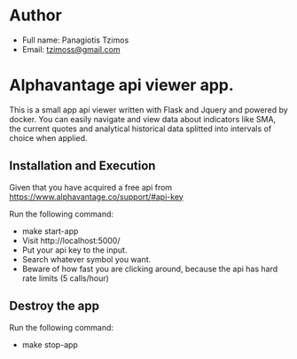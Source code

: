 # Author

* Full name: Panagiotis Tzimos
* Email: tzimoss@gmail.com

# Alphavantage api viewer app.

This is a small app api viewer written with Flask and Jquery and powered by
docker. You can easily navigate and view data about indicators like SMA, the
current quotes and analytical historical data splitted into intervals of choice
when applied.

## Installation and Execution

Given that you have acquired a free api
from https://www.alphavantage.co/support/#api-key

Run the following command:

* make start-app
* Visit http://localhost:5000/
* Put your api key to the input.
* Search whatever symbol you want.
* Beware of how fast you are clicking around, because the api has hard rate
  limits (5 calls/hour)

## Destroy the app

Run the following command:

* make stop-app

